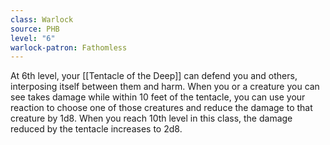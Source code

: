```yaml
---
class: Warlock
source: PHB
level: "6"
warlock-patron: Fathomless
---
```



At 6th level, your [[Tentacle of the Deep]] can defend you and others, interposing itself between them and harm. When you or a creature you can see takes damage while within 10 feet of the tentacle, you can use your reaction to choose one of those creatures and reduce the damage to that creature by 1d8. When you reach 10th level in this class, the damage reduced by the tentacle increases to 2d8.